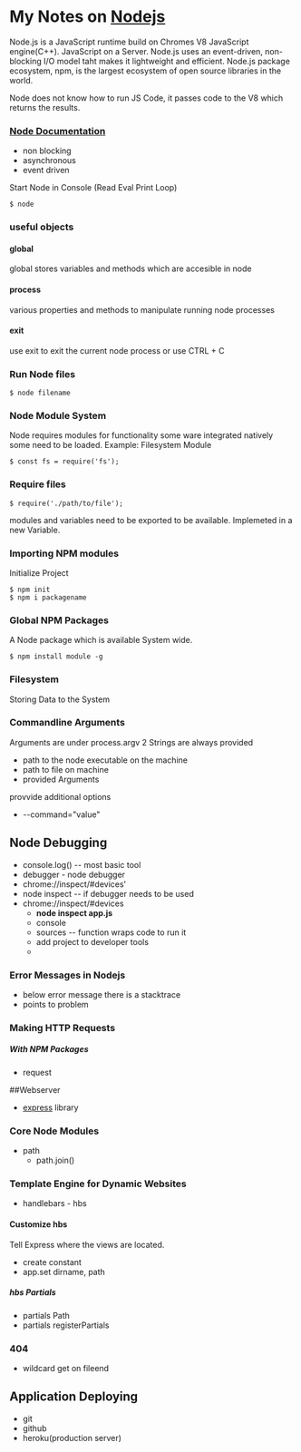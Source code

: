 # My Notes on [Nodejs](https://nodejs.org)

Node.js is a JavaScript runtime build on Chromes V8 JavaScript engine(C++).
JavaScript on a Server.
Node.js uses an event-driven, non-blocking I/O model taht makes it lightweight and efficient.
Node.js package ecosystem, npm, is the largest ecosystem of open source libraries in the world.

Node does not know how to run JS Code, it passes code to the V8 which returns the results.

### [Node Documentation](https://nodejs.org/dist/latest-v12.x/docs/api/)

* non blocking
* asynchronous
* event driven

Start Node in Console (Read Eval Print Loop)

    $ node

### useful objects
#### global
global stores variables and methods which are accesible in node

#### process
various properties and methods to manipulate running node processes

#### exit
use exit to exit the current node process or use CTRL + C

### Run Node files
    $ node filename


### Node Module System
Node requires modules for functionality some ware integrated natively some need to be loaded.
Example: Filesystem Module

    $ const fs = require('fs');


### Require files
    $ require('./path/to/file');

modules and variables need to be exported to be available.
Implemeted in a new Variable.


### Importing NPM modules

Initialize Project

    $ npm init
    $ npm i packagename


### Global NPM Packages
A Node package which is available System wide.

    $ npm install module -g


### Filesystem
Storing Data to the System




### Commandline Arguments
Arguments are under process.argv
2 Strings are always provided
* path to the node executable on the machine
* path to file on machine
* provided Arguments

provvide additional options
* --command="value"



## Node Debugging
* console.log() -- most basic tool
* debugger - node debugger
* chrome://inspect/#devices'
 * node inspect -- if debugger needs to be used
 * chrome://inspect/#devices
   * **node inspect app.js**
   * console
   * sources -- function wraps code to run it
   * add project to developer tools
   *

### Error Messages in Nodejs
* below error message there is a stacktrace
* points to problem


### Making HTTP Requests
##### With NPM Packages
* request


##Webserver
* [express](http://expressjs.com/) library

### Core Node Modules
* path
  * path.join()


### Template Engine for Dynamic Websites
* handlebars - hbs

#### Customize hbs
Tell Express where the views are located.
* create constant
* app.set dirname, path

##### hbs Partials
* partials Path
* partials registerPartials

### 404
* wildcard get on fileend



## Application Deploying
* git
* github
* heroku(production server)
